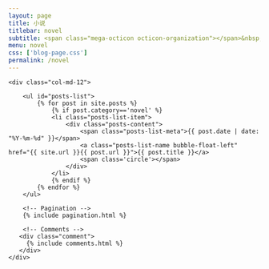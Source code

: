 ```yaml
---
layout: page
title: 小说
titlebar: novel
subtitle: <span class="mega-octicon octicon-organization"></span>&nbsp;&nbsp; 你喜欢看下小说吗？
menu: novel
css: ['blog-page.css']
permalink: /novel
---
```


<div class="row">

    <div class="col-md-12">

        <ul id="posts-list">
            {% for post in site.posts %}
                {% if post.category=='novel' %}
                <li class="posts-list-item">
                    <div class="posts-content">
                        <span class="posts-list-meta">{{ post.date | date: "%Y-%m-%d" }}</span>
                        <a class="posts-list-name bubble-float-left" href="{{ site.url }}{{ post.url }}">{{ post.title }}</a>
                        <span class='circle'></span>
                    </div>
                </li>
                {% endif %}
            {% endfor %}
        </ul> 

        <!-- Pagination -->
        {% include pagination.html %}

        <!-- Comments -->
       <div class="comment">
         {% include comments.html %}
       </div>
    </div>

</div>
<script>
    $(document).ready(function(){

        // Enable bootstrap tooltip
        $("body").tooltip({ selector: '[data-toggle=tooltip]' });

    });
</script>